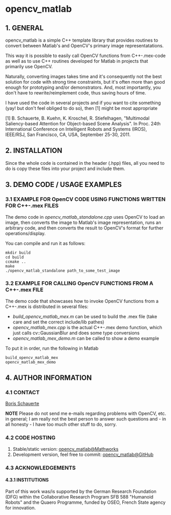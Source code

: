 # opencv_matlab

## 1. GENERAL

  opencv_matlab is a simple C++ template library that provides routines to
  convert between Matlab's and OpenCV's primary image representatations.

  This way it is possible to easily call OpenCV functions from C++-.mex-code
  as well as to use C++ routines developed for Matlab in projects that
  primarily use OpenCV. 

  Naturally, converting images takes time and it's consequently not the best
  solution for code with strong time constraints, but it's often more than
  good enough for prototyping and/or demonstrators. And, most importantly,
  you don't have to rewrite/reimplement code, thus saving hours of time.

  I have used the code in several projects and if you want to cite something
  (yay! but don't feel obliged to do so), then [1] might be most appropriate

  [1] B. Schauerte, B. Kuehn, K. Kroschel, R. Stiefelhagen, "Multimodal 
      Saliency-based Attention for Object-based Scene Analysis". In Proc. 24th
      International Conference on Intelligent Robots and Systems (IROS), 
      IEEE/RSJ, San Francisco, CA, USA, September 25-30, 2011.

## 2. INSTALLATION

  Since the whole code is contained in the header (.hpp) files, all you need
  to do is copy these files into your project and include them.

## 3. DEMO CODE / USAGE EXAMPLES

### 3.1 EXAMPLE FOR OpenCV CODE USING FUNCTIONS WRITTEN FOR C++-.mex FILES

  The demo code in *opencv_matlab_standalone.cpp* uses OpenCV to load an 
  image, then converts the image to Matlab's image representation, runs an
  arbitrary code, and then converts the result to OpenCV's format for further
  operations/display.

  You can compile and run it as follows:

    mkdir build
    cd build
    ccmake ..
    make
    ./opencv_matlab_standalone path_to_some_test_image

### 3.2 EXAMPLE FOR CALLING OpenCV FUNCTIONS FROM A C++-.mex FILE

  The demo code that showcases how to invoke OpenCV functions from a C++-.mex
  is distributed in several files:

  - *build_opencv_matlab_mex.m* can be used to build the .mex file (take care
    and set the correct include/lib pathes)
  - *opencv_matlab_mex.cpp* is the actual C++-.mex demo function, which just
    calls cv::GaussianBlur and does some type conversions
  - *opencv_matlab_mex_demo.m* can be called to show a demo example

  To put it in order, run the following in Matlab

    build_opencv_matlab_mex
    opencv_matlab_mex_demo

## 4. AUTHOR INFORMATION

### 4.1 CONTACT

  [Boris Schauerte](http://cvhci.anthropomatik.kit.edu/~bschauer/ "Boris Schauerte, Homepage")

  **NOTE** Please do not send me e-mails regarding problems with OpenCV, etc.
    in general; I am really not the best person to answer such questions and
    - in all honesty - I have too much other stuff to do, sorry.

### 4.2 CODE HOSTING

  1. Stable/static version: [opencv_matlab@Mathworks](http://www.mathworks.com/matlabcentral/fileexchange/41530 "Mathworks File Exchange, stable version")
  2. Development version, feel free to commit: [opencv_matlab@GitHub](https://github.com/bschauerte/opencv_matlab "GitHub repository, if you want to contribute")

### 4.3 ACKNOWLEDGEMENTS

#### 4.3.1 INSTITUTIONS

  Part of this work was/is supported by the German Research Foundation (DFG)
  within the Collaborative Research Program SFB 588 "Humanoid Robots" and the
  Quaero Programme, funded by OSEO, French State agency for innovation.
